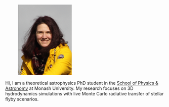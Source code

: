 <figure>
  <img src="/images/new.png" style="width:40%">
</figure>


Hi, I am a theoretical astrophysics PhD student in the [School of Physics & Astronomy](https://www.monash.edu/science/schools/physics) at Monash University. My research focuses on 3D hydrodynamics simulations with live Monte Carlo radiative transfer of stellar flyby scenarios.




